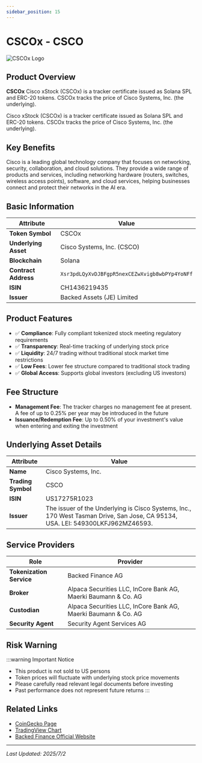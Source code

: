 ```yaml
---
sidebar_position: 15
---
```


# CSCOx - CSCO

![CSCOx Logo](/img/tokens/cscox.svg)

## Product Overview

**CSCOx** Cisco xStock (CSCOx) is a tracker certificate issued as Solana SPL and ERC-20 tokens. CSCOx tracks the price of Cisco Systems, Inc. (the underlying).

Cisco xStock (CSCOx) is a tracker certificate issued as Solana SPL and ERC-20 tokens. CSCOx tracks the price of Cisco Systems, Inc. (the underlying).

## Key Benefits

Cisco is a leading global technology company that focuses on networking, security, collaboration, and cloud solutions. They provide a wide range of products and services, including networking hardware (routers, switches, wireless access points), software, and cloud services, helping businesses connect and protect their networks in the AI era.

## Basic Information

| Attribute | Value |
|------|----|
| **Token Symbol** | CSCOx |
| **Underlying Asset** | Cisco Systems, Inc. (CSCO) |
| **Blockchain** | Solana |
| **Contract Address** | `Xsr3pdLQyXvDJBFgpR5nexCEZwXvigb8wbPYp4YoNFf` |
| **ISIN** | CH1436219435 |
| **Issuer** | Backed Assets (JE) Limited |

## Product Features

- ✅ **Compliance**: Fully compliant tokenized stock meeting regulatory requirements
- ✅ **Transparency**: Real-time tracking of underlying stock price
- ✅ **Liquidity**: 24/7 trading without traditional stock market time restrictions
- ✅ **Low Fees**: Lower fee structure compared to traditional stock trading
- ✅ **Global Access**: Supports global investors (excluding US investors)

## Fee Structure

- **Management Fee**: The tracker charges no management fee at present. A fee of up to 0.25% per year may be introduced in the future
- **Issuance/Redemption Fee**: Up to 0.50% of your investment's value when entering and exiting the investment

## Underlying Asset Details

| Attribute | Value |
|------|----|
| **Name** | Cisco Systems, Inc. |
| **Trading Symbol** | CSCO |
| **ISIN** | US17275R1023 |
| **Issuer** | The issuer of the Underlying is Cisco Systems, Inc., 170 West Tasman Drive, San Jose, CA 95134, USA. LEI: 549300LKFJ962MZ46593. |

## Service Providers

| Role | Provider |
|------|----|
| **Tokenization Service** | Backed Finance AG |
| **Broker** | Alpaca Securities LLC, InCore Bank AG, Maerki Baumann & Co. AG |
| **Custodian** | Alpaca Securities LLC, InCore Bank AG, Maerki Baumann & Co. AG |
| **Security Agent** | Security Agent Services AG |

## Risk Warning

:::warning Important Notice
- This product is not sold to US persons
- Token prices will fluctuate with underlying stock price movements
- Please carefully read relevant legal documents before investing
- Past performance does not represent future returns
:::

## Related Links

- [CoinGecko Page](https://www.coingecko.com/)
- [TradingView Chart](https://www.tradingview.com/)
- [Backed Finance Official Website](https://backed.fi/)

---

*Last Updated: 2025/7/2*
